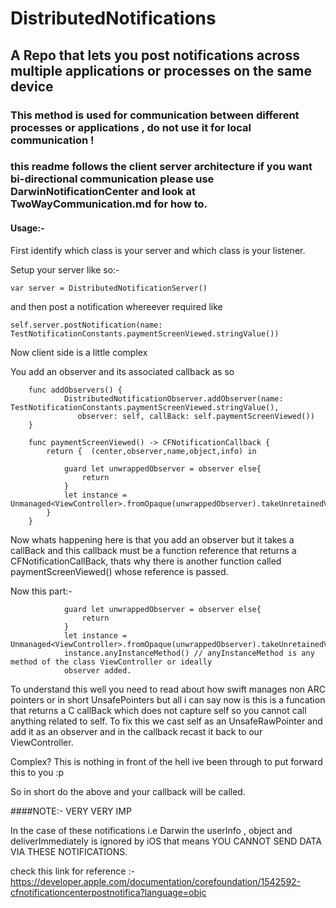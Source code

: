 # DistributedNotifications
## A Repo that lets you post notifications across multiple applications or processes on the same device

### This method is used for communication between different processes or applications , do not use it for local communication !

### this readme follows the client server architecture if you want bi-directional communication please use DarwinNotificationCenter and look at TwoWayCommunication.md for how to.

#### Usage:-
First identify which class is your server and which class is your listener.

Setup your server like so:-

```
var server = DistributedNotificationServer()
```
and then post a notification whereever required like 

```
self.server.postNotification(name: TestNotificationConstants.paymentScreenViewed.stringValue())
```

Now client side is a little complex

You add an observer and its associated callback as so

```
    func addObservers() {
            DistributedNotificationObserver.addObserver(name: TestNotificationConstants.paymentScreenViewed.stringValue(),
               observer: self, callBack: self.paymentScreenViewed())
    }
    
    func paymentScreenViewed() -> CFNotificationCallback {
        return {  (center,observer,name,object,info) in
            
            guard let unwrappedObserver = observer else{
                return
            }
            let instance = Unmanaged<ViewController>.fromOpaque(unwrappedObserver).takeUnretainedValue()
        }
    }
```

Now whats happening here is that you add an observer but it takes a callBack and this callback must be a function reference
that returns a CFNotificationCallBack, thats why there is another function called paymentScreenViewed() whose reference is 
passed.

Now this part:-
```
            guard let unwrappedObserver = observer else{
                return
            }
            let instance = Unmanaged<ViewController>.fromOpaque(unwrappedObserver).takeUnretainedValue()
            instance.anyInstanceMethod() // anyInstanceMethod is any method of the class ViewController or ideally
            observer added.
```
To understand this well you need to read about how swift manages non ARC pointers or in short UnsafePointers but all i can say
now is this is a funcation that returns a C callBack which does not capture self so you cannot call anything related to self.
To fix this we cast self as an UnsafeRawPointer and add it as an observer and in the callback recast it back to our
ViewController.

Complex? This is nothing in front of the hell ive been through to put forward this to you :p

So in short do the above and your callback will be called.

####NOTE:- VERY VERY IMP

In the case of these notifications i.e Darwin the userInfo , object and deliverImmediately is ignored by iOS that means 
YOU CANNOT SEND DATA VIA THESE NOTIFICATIONS.

check this link for reference :-
https://developer.apple.com/documentation/corefoundation/1542592-cfnotificationcenterpostnotifica?language=objc 

